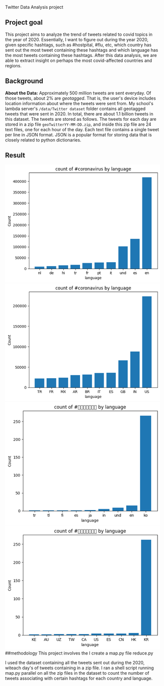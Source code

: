 Twitter Data Analysis project

## Project goal
This project aims to analyze the trend of tweets related to covid topics in the year of 2020. Essentially, I want to figure out during the year 2020, given specific hashtags, such as #hostpital, #flu, etc, which country has sent out the most tweet containing these hashtags and which language has the most tweets containing these hashtags. After this data analysis, we are able to extract insight on perhaps the most covid-affected countries and regions. 

## Background
**About the Data:**
Approximately 500 million tweets are sent everyday.
Of those tweets, about 2% are *geotagged*.
That is, the user's device includes location information about where the tweets were sent from.
My school's lambda server's `/data/Twitter dataset` folder contains all geotagged tweets that were sent in 2020.
In total, there are about 1.1 billion tweets in this dataset.
The tweets are stored as follows.
The tweets for each day are stored in a zip file `geoTwitterYY-MM-DD.zip`,
and inside this zip file are 24 text files, one for each hour of the day.
Each text file contains a single tweet per line in JSON format.
JSON is a popular format for storing data that is closely related to python dictionaries.

## Result
![Count_by_language](reduce_language_coronavirus.png)
![Count_by_country](reduce_country_coronavirus.png)
![Count_by_country](reduce_language_코로나바이러스.png)
![Count_by_language](reduce_country_코로나바이러스.png)
##methodology
This project involves the
I create a map.py file
reduce.py 


I used the dataset containing all the tweets sent out during the 2020, witeach day's of tweets containing in a zip file. I ran a shell script running map.py parallel on all the zip files in the dataset to count the number of tweets associating with certain hashtags for each country and language.



